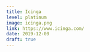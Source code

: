 ```yaml
---
title: Icinga
level: platinum
image: icinga.png
link: https://www.icinga.com/
date: 2019-12-09
draft: true
---
```



